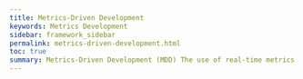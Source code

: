 ```yaml
---
title: Metrics-Driven Development
keywords: Metrics Development
sidebar: framework_sidebar
permalink: metrics-driven-development.html
toc: true
summary: Metrics-Driven Development (MDD) The use of real-time metrics to drive rapid, precise, and granular software iterations. MDD is an emerging term developing from the practices of continuous integration, continuous delivery, dev ops, and agile software methodologies.
---
```

